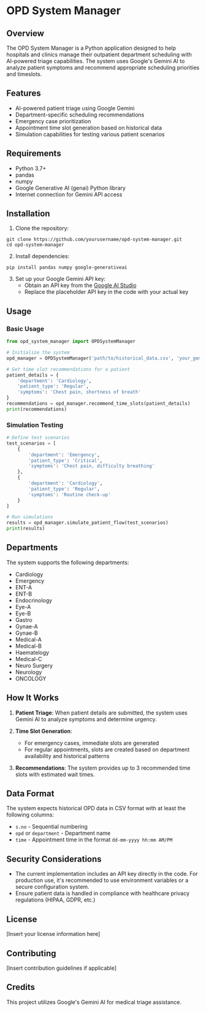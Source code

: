 # OPD System Manager

## Overview
The OPD System Manager is a Python application designed to help hospitals and clinics manage their outpatient department scheduling with AI-powered triage capabilities. The system uses Google's Gemini AI to analyze patient symptoms and recommend appropriate scheduling priorities and timeslots.

## Features
- AI-powered patient triage using Google Gemini
- Department-specific scheduling recommendations
- Emergency case prioritization
- Appointment time slot generation based on historical data
- Simulation capabilities for testing various patient scenarios

## Requirements
- Python 3.7+
- pandas
- numpy
- Google Generative AI (genai) Python library
- Internet connection for Gemini API access

## Installation

1. Clone the repository:
```
git clone https://github.com/yourusername/opd-system-manager.git
cd opd-system-manager
```

2. Install dependencies:
```
pip install pandas numpy google-generativeai
```

3. Set up your Google Gemini API key:
   - Obtain an API key from the [Google AI Studio](https://aistudio.google.com/)
   - Replace the placeholder API key in the code with your actual key

## Usage

### Basic Usage
```python
from opd_system_manager import OPDSystemManager

# Initialize the system
opd_manager = OPDSystemManager('path/to/historical_data.csv', 'your_gemini_api_key')

# Get time slot recommendations for a patient
patient_details = {
    'department': 'Cardiology',
    'patient_type': 'Regular',
    'symptoms': 'Chest pain, shortness of breath'
}
recommendations = opd_manager.recommend_time_slots(patient_details)
print(recommendations)
```

### Simulation Testing
```python
# Define test scenarios
test_scenarios = [
    {
        'department': 'Emergency',
        'patient_type': 'Critical',
        'symptoms': 'Chest pain, difficulty breathing'
    },
    {
        'department': 'Cardiology',
        'patient_type': 'Regular',
        'symptoms': 'Routine check-up'
    }
]

# Run simulations
results = opd_manager.simulate_patient_flow(test_scenarios)
print(results)
```

## Departments
The system supports the following departments:
- Cardiology
- Emergency
- ENT-A
- ENT-B
- Endocrinology
- Eye-A
- Eye-B
- Gastro
- Gynae-A
- Gynae-B
- Medical-A
- Medical-B
- Haematelogy
- Medical-C
- Neuro Surgery
- Neurology
- ONCOLOGY

## How It Works

1. **Patient Triage**: When patient details are submitted, the system uses Gemini AI to analyze symptoms and determine urgency.

2. **Time Slot Generation**:
   - For emergency cases, immediate slots are generated
   - For regular appointments, slots are created based on department availability and historical patterns

3. **Recommendations**: The system provides up to 3 recommended time slots with estimated wait times.

## Data Format
The system expects historical OPD data in CSV format with at least the following columns:
- `s.no` - Sequential numbering
- `opd` or `department` - Department name
- `time` - Appointment time in the format `dd-mm-yyyy hh:mm AM/PM`

## Security Considerations
- The current implementation includes an API key directly in the code. For production use, it's recommended to use environment variables or a secure configuration system.
- Ensure patient data is handled in compliance with healthcare privacy regulations (HIPAA, GDPR, etc.)

## License
[Insert your license information here]

## Contributing
[Insert contribution guidelines if applicable]

## Credits
This project utilizes Google's Gemini AI for medical triage assistance.
